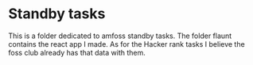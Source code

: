 # Standby tasks

This is a folder dedicated to amfoss standby tasks.
The folder flaunt contains the react app I made.
As for the Hacker rank tasks I believe the foss club already has that data with them. 
